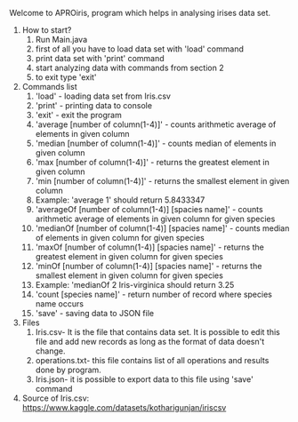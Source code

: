 Welcome to APROiris, program which helps in analysing irises data set.
1. How to start?
   1. Run Main.java
   2. first of all you have to load data set with 'load' command
   3. print data set with 'print' command
   4. start analyzing data with commands from section 2
   5. to exit type 'exit'
2. Commands list
   1. 'load' - loading data set from Iris.csv
   2. 'print' - printing data to console
   3. 'exit' - exit the program
   4. 'average [number of column(1-4)]' - counts arithmetic average of elements in given column
   5. 'median [number of column(1-4)]' - counts median of elements in given column
   6. 'max [number of column(1-4)]' - returns the greatest element in given column
   7. 'min [number of column(1-4)]' - returns the smallest element in given column
   8. Example: 'average 1' should return 5.8433347
   9. 'averageOf [number of column(1-4)] [spacies name]' - counts arithmetic average of elements in given column for given species
   10. 'medianOf [number of column(1-4)] [spacies name]' - counts median of elements in given column for given species
   11. 'maxOf [number of column(1-4)] [spacies name]' - returns the greatest element in given column for given species
   12. 'minOf [number of column(1-4)] [spacies name]' - returns the smallest element in given column for given species
   13. Example: 'medianOf 2 Iris-virginica should return 3.25
   14. 'count [species name]' - return number of record where species name occurs
   15. 'save' - saving data to JSON file
3. Files
   1. Iris.csv- It is the file that contains data set. It is possible to edit this file and add new records as long as the format of data doesn't change.
   2. operations.txt- this file contains list of all operations and results done by program.
   3. Iris.json- it is possible to export data to this file using 'save' command
4. Source of Iris.csv: https://www.kaggle.com/datasets/kotharigunjan/iriscsv 
